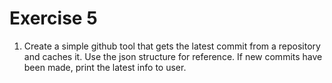 # Exercise 5

1. Create a simple github tool that gets the latest commit from a repository and caches it.
Use the json structure for reference. If new commits have been made, print the latest info to user.
